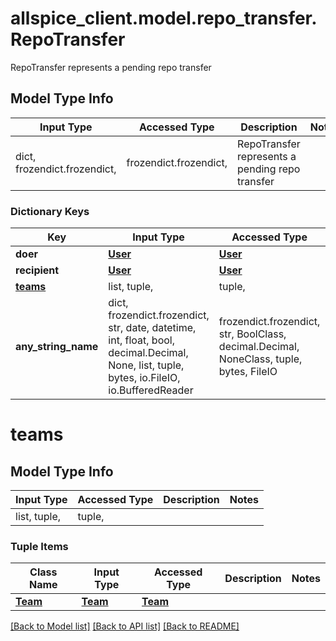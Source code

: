 # allspice_client.model.repo_transfer.RepoTransfer

RepoTransfer represents a pending repo transfer

## Model Type Info
Input Type | Accessed Type | Description | Notes
------------ | ------------- | ------------- | -------------
dict, frozendict.frozendict,  | frozendict.frozendict,  | RepoTransfer represents a pending repo transfer | 

### Dictionary Keys
Key | Input Type | Accessed Type | Description | Notes
------------ | ------------- | ------------- | ------------- | -------------
**doer** | [**User**](User.md) | [**User**](User.md) |  | [optional] 
**recipient** | [**User**](User.md) | [**User**](User.md) |  | [optional] 
**[teams](#teams)** | list, tuple,  | tuple,  |  | [optional] 
**any_string_name** | dict, frozendict.frozendict, str, date, datetime, int, float, bool, decimal.Decimal, None, list, tuple, bytes, io.FileIO, io.BufferedReader | frozendict.frozendict, str, BoolClass, decimal.Decimal, NoneClass, tuple, bytes, FileIO | any string name can be used but the value must be the correct type | [optional]

# teams

## Model Type Info
Input Type | Accessed Type | Description | Notes
------------ | ------------- | ------------- | -------------
list, tuple,  | tuple,  |  | 

### Tuple Items
Class Name | Input Type | Accessed Type | Description | Notes
------------- | ------------- | ------------- | ------------- | -------------
[**Team**](Team.md) | [**Team**](Team.md) | [**Team**](Team.md) |  | 

[[Back to Model list]](../../README.md#documentation-for-models) [[Back to API list]](../../README.md#documentation-for-api-endpoints) [[Back to README]](../../README.md)


